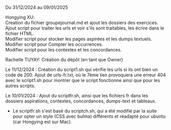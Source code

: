 Du 31/12/2024 au 09/01/2025   


Hongying XU:   
Creation du fichier groupejournal.md et ajout les dossiers des exercices.    
Ajout script pour traiter les urls et voir s'ils sont traitables, les écrire dans le fichier HTML.    
Modifier script pour stocker les pages aspirées et les dumps textuels.    
Modifier script pour Compter les occurrences.    
Modifier script pour les contextes et les concordances.  


Rachelle TUYAY:
Création du dépôt (en tant que Owner)

Le 11/12/2024 :
Création du script1.sh qui vérifie les urls si ils ont bien un code de 200.
Ajout de urls-fr.txt, où le 7ème lien provoquera une erreur 404 avec le script1.sh pour montrer que le script fonctionne ainsi que pour les autres scripts.

Le 10/01/2024 :
Ajout du scriptfr.sh, ainsi que les fichiers fr dans les dossiers aspirations, contextes, concordances, dumps-text et tableaux.
- Le scriptfr.sh s'est basé du scriptch.sh, qui a été modifié par la suite pour opter un style (CSS avec bulma) différents et réadapté pour ubuntu (car Hongying est sur Mac).
